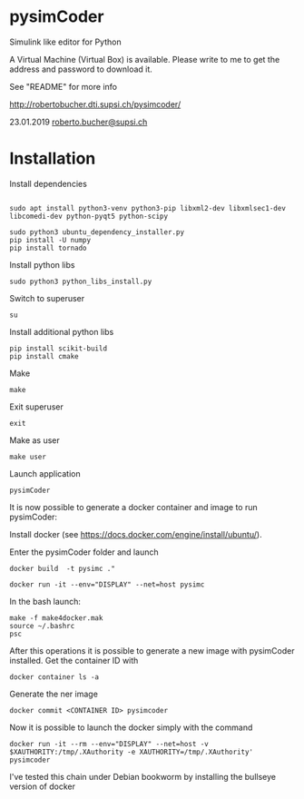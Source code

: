 # pysimCoder
Simulink like editor for Python

A Virtual Machine (Virtual Box) is available. Please write to me to get
the address and password to download it.

See "README" for more info

http://robertobucher.dti.supsi.ch/pysimcoder/

23.01.2019 roberto.bucher@supsi.ch

# Installation

Install dependencies
```

sudo apt install python3-venv python3-pip libxml2-dev libxmlsec1-dev libcomedi-dev python-pyqt5 python-scipy

sudo python3 ubuntu_dependency_installer.py
pip install -U numpy
pip install tornado
```

Install python libs
```
sudo python3 python_libs_install.py
```

Switch to superuser
```
su
```

Install additional python libs
```
pip install scikit-build
pip install cmake
```

Make
```
make
```

Exit superuser
```
exit
```

Make as user
```
make user
```

Launch application
```
pysimCoder
```

It is now possible to generate a docker container and image to run pysimCoder:

Install docker (see https://docs.docker.com/engine/install/ubuntu/).

Enter the pysimCoder folder and launch
```
docker build  -t pysimc ."

docker run -it --env="DISPLAY" --net=host pysimc
```

In the bash launch:
```
make -f make4docker.mak
source ~/.bashrc
psc
```

After this operations it is possible to generate a new image with pysimCoder installed.
Get the container ID with
```
docker container ls -a
```

Generate the ner image
```
docker commit <CONTAINER ID> pysimcoder
```

Now it is possible to launch the docker simply with the command
```
docker run -it --rm --env="DISPLAY" --net=host -v $XAUTHORITY:/tmp/.XAuthority -e XAUTHORITY=/tmp/.XAuthority' pysimcoder
```

I've tested this chain under Debian bookworm by installing the bullseye version of docker



